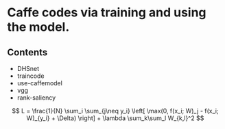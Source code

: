 # Caffe codes via training and using the model.
## Contents
+ DHSnet
+ traincode
+ use-caffemodel
+ vgg
+ rank-saliency

$$ L = \frac{1}{N} \sum_i \sum_{j\neq y_i} \left[ \max(0, f(x_i; W)_j - f(x_i; W)_{y_i} + \Delta) \right] + \lambda \sum_k\sum_l W_{k,l}^2 $$
